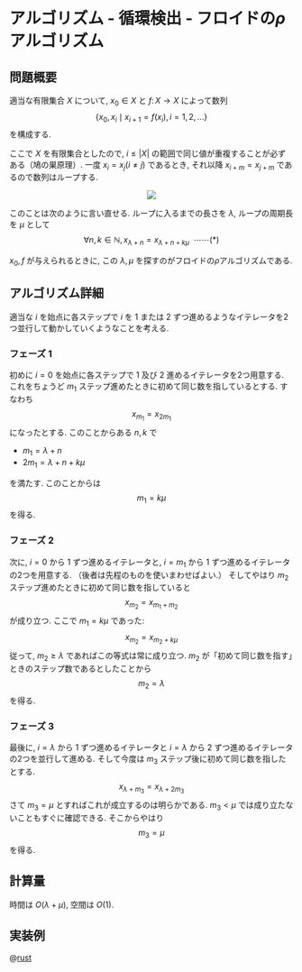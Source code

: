 # アルゴリズム - 循環検出 - フロイドの$\rho$アルゴリズム

## 問題概要

適当な有限集合 $X$ について,
$x_0 \in X$ と $f \colon X \to X$ によって数列
$$\{ x_0, x_i \mid x_{i+1} = f(x_i), i=1,2,\ldots \}$$
を構成する.

ここで $X$ を有限集合としたので, $i \leq |X|$ の範囲で同じ値が重複することが必ずある（鳩の巣原理）.
一度 $x_i = x_j (i \ne j)$ であるとき, それ以降 $x_{i+m} = x_{j+m}$ であるので数列はループする.

<center>
<img src="https://i.imgur.com/FTtBfEd.jpg" style="max-width: 50vw; max-height: 9rem;" />
</center>

このことは次のように言い直せる.
ループに入るまでの長さを $\lambda$, ループの周期長を $\mu$ として
$$\forall n, k \in \mathbb N, x_{\lambda + n} = x_{\lambda + n + k\mu} ~~\cdots\cdots(\ast)$$

$x_0, f$ が与えられるときに, この $\lambda, \mu$ を探すのがフロイドの$\rho$アルゴリズムである.

## アルゴリズム詳細

適当な $i$ を始点に各ステップで $i$ を $1$ または $2$ ずつ進めるようなイテレータを2つ並行して動かしていくようなことを考える.

### フェーズ 1

初めに $i=0$ を始点に各ステップで $1$ 及び $2$ 進めるイテレータを2つ用意する.
これをちょうど $m_1$ ステップ進めたときに初めて同じ数を指しているとする.
すなわち
$$x_{m_1} = x_{2m_1}$$
になったとする.
このことからある $n,k$ で

- $m_1 = \lambda + n$
- $2m_1 = \lambda + n + k \mu$

を満たす.
このことからは $$m_1 = k \mu$$ を得る.

### フェーズ 2

次に, $i=0$ から $1$ ずつ進めるイテレータと, $i=m_1$ から $1$ ずつ進めるイテレータの2つを用意する.
（後者は先程のものを使いまわせばよい.）
そしてやはり $m_2$ ステップ進めたときに初めて同じ数を指していると
$$x_{m_2} = x_{m_1 + m_2}$$
が成り立つ.
ここで $m_1 = k\mu$ であった:
$$x_{m_2} = x_{m_2 + k\mu}$$
従って, $m_2 \geq \lambda$ であればこの等式は常に成り立つ.
$m_2$ が「初めて同じ数を指す」ときのステップ数であるとしたことから
$$m_2 = \lambda$$
を得る.

### フェーズ 3

最後に,
$i=\lambda$ から $1$ ずつ進めるイテレータと $i=\lambda$ から $2$ ずつ進めるイテレータの2つを並行して進める.
そして今度は $m_3$ ステップ後に初めて同じ数を指したとする.
$$x_{\lambda + m_3} = x_{\lambda + 2 m_3}$$
さて $m_3 = \mu$ とすればこれが成立するのは明らかである.
$m_3 < \mu$ では成り立たないこともすぐに確認できる.
そこからやはり
$$m_3 = \mu$$
を得る.

## 計算量

時間は $O(\lambda + \mu)$, 空間は $O(1)$.

## 実装例

@[rust](procon-rs/src/algorithm/rho.rs)
